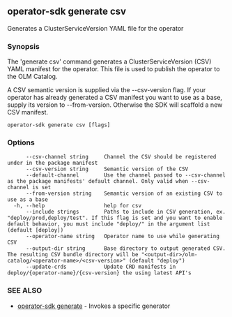 ## operator-sdk generate csv

Generates a ClusterServiceVersion YAML file for the operator

### Synopsis

The 'generate csv' command generates a ClusterServiceVersion (CSV) YAML manifest
for the operator. This file is used to publish the operator to the OLM Catalog.

A CSV semantic version is supplied via the --csv-version flag. If your operator
has already generated a CSV manifest you want to use as a base, supply its
version to --from-version. Otherwise the SDK will scaffold a new CSV manifest.

```
operator-sdk generate csv [flags]
```

### Options

```
      --csv-channel string     Channel the CSV should be registered under in the package manifest
      --csv-version string     Semantic version of the CSV
      --default-channel        Use the channel passed to --csv-channel as the package manifests' default channel. Only valid when --csv-channel is set
      --from-version string    Semantic version of an existing CSV to use as a base
  -h, --help                   help for csv
      --include strings        Paths to include in CSV generation, ex. "deploy/prod,deploy/test". If this flag is set and you want to enable default behavior, you must include "deploy/" in the argument list (default [deploy])
      --operator-name string   Operator name to use while generating CSV
      --output-dir string      Base directory to output generated CSV. The resulting CSV bundle directory will be "<output-dir>/olm-catalog/<operator-name>/<csv-version>" (default "deploy")
      --update-crds            Update CRD manifests in deploy/{operator-name}/{csv-version} the using latest API's
```

### SEE ALSO

* [operator-sdk generate](operator-sdk_generate.md)	 - Invokes a specific generator


